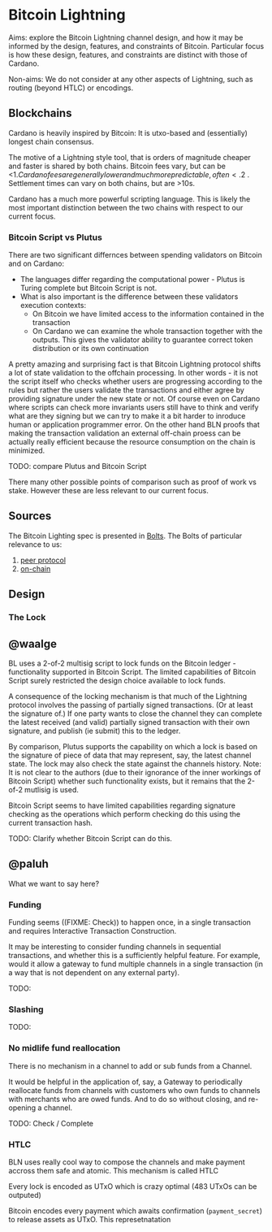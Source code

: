 # Bitcoin Lightning

Aims: explore the Bitcoin Lightning channel design,
and how it may be informed by the design, features, and constraints of Bitcoin.
Particular focus is how these design, features, and constraints
are distinct with those of Cardano.

Non-aims: We do not consider at any other aspects of Lightning,
such as routing (beyond HTLC) or encodings.

## Blockchains

Cardano is heavily inspired by Bitcoin: It is utxo-based and (essentially) longest chain consensus.

The motive of a Lightning style tool, that is orders of magnitude cheaper and faster is shared by both chains.
Bitcoin fees vary, but can be <1$.  
Cardano fees are generally lower and much more predictable, often <.2$ .
Settlement times can vary on both chains, but are >10s.

Cardano has a much more powerful scripting language.
This is likely the most important distinction between the two chains
with respect to our current focus.

### Bitcoin Script vs Plutus
There are two significant differnces between spending validators on Bitcoin and on Cardano:

* The languages differ regarding the computational power - Plutus is Turing complete but Bitcoin Script is not.
* What is also important is the difference between these validators execution contexts:
  * On Bitcoin we have limited access to the information contained in the transaction
  * On Cardano we can examine the whole transaction together with the outputs. This gives the validator ability to guarantee correct token distribution or its own continuation

A pretty amazing and surprising fact is that Bitcoin Lightning protocol shifts a lot of state validation to the offchain processing. In other words - it is not the script itself who checks whether users are progressing according to the rules but rather the users validate the transactions and either agree by providing signature under the new state or not.
Of course even on Cardano where scripts can check more invariants users still have to think and verify what are they signing but we can try to make it a bit harder to inroduce human or application programmer error.
On the other hand BLN proofs that making the transaction validation an external off-chain proess can be actually really efficient because the resource consumption on the chain is minimized.


TODO: compare Plutus and Bitcoin Script

There many other possible points of comparison
such as proof of work vs stake.
However these are less relevant to our current focus.

## Sources

The Bitcoin Lighting spec is presented in [Bolts](https://github.com/lightning/bolts).
The Bolts of particular relevance to us:

1. [peer protocol](https://github.com/lightning/bolts/blob/master/02-peer-protocol.md)
1. [on-chain](https://github.com/lightning/bolts/blob/master/05-onchain.md)

## Design

### The Lock

@waalge
---

BL uses a 2-of-2 multisig script to lock funds on the Bitcoin ledger -
functionality supported in Bitcoin Script.
The limited capabilities of Bitcoin Script surely restricted the design choice available to lock funds.

A consequence of the locking mechanism is that much of the Lightning protocol involves the passing of partially signed transactions. (Or at least the signature of.)
If one party wants to close the channel they can complete the latest received (and valid) partially signed transaction with their own signature, and publish (ie submit) this to the ledger.

By comparison, Plutus supports the capability on which a lock is based on the signature of piece of data that may represent, say, the latest channel state. The lock may also check the state against the channels history.
Note: It is not clear to the authors (due to their ignorance of the inner workings of Bitcoin Script)
whether such functionality exists, but it remains that the 2-of-2 mutlisig is used.

Bitcoin Script seems to have limited capabilities regarding signature checking as the operations which perform checking do this using the current transaction hash.

TODO: Clarify whether Bitcoin Script can do this.

@paluh
---
What we want to say here?

### Funding

Funding seems ((FIXME: Check)) to happen once,
in a single transaction and requires Interactive Transaction Construction.

It may be interesting to consider funding channels in sequential transactions,
and whether this is a sufficiently helpful feature.
For example, would it allow a gateway to fund multiple channels
in a single transaction (in a way that is not dependent on any external party).

TODO:

### Slashing

TODO:

### No midlife fund reallocation

There is no mechanism in a channel to add or sub funds from a Channel.

It would be helpful in the application of, say, a Gateway
to periodically reallocate funds from channels with customers who own funds to channels with merchants who are owed funds.
And to do so without closing, and re-opening a channel.

TODO: Check / Complete

### HTLC
BLN uses really cool way to compose the channels and make payment accross them safe and atomic. This mechanism is called HTLC

Every lock is encoded as UTxO which is crazy optimal (483 UTxOs can be outputed)

Bitcoin encodes every payment which awaits confirmation (`payment_secret`) to release assets as UTxO. This represetnatation
